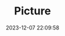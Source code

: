 ---
weight: 1
images:
- /images/edited/56.jpeg
title: Picture
date: 2023-12-07 22:09:58
tags: [luminar neo,work,24-70mm F2.8 DG DN | Art 019,ILCE-7M3,33.4,umbrella]
---
